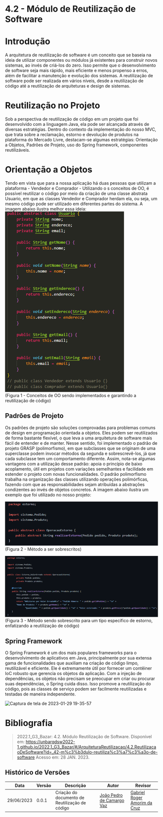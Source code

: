 # 4.2 - Módulo de Reutilização de Software
# Introdução

A arquitetura de reutilização de software é um conceito que se baseia na ideia de utilizar componentes ou módulos já existentes para construir novos sistemas, ao invés de criá-los do zero. Isso permite que o desenvolvimento de software seja mais rápido, mais eficiente e menos propenso a erros, além de facilitar a manutenção e evolução dos sistemas. A reutilização de software pode ser realizada em vários níveis, desde a reutilização de código até a reutilização de arquiteturas e design de sistemas.

# Reutilização no Projeto

Sob a perspectiva de reutilização de código em um projeto que foi desenvolvido com a linguagem Java, ela pode ser alcançada através de diversas estratégias. Dentro do contexto da implementação do nosso MVC, que trata sobre a reclamação, estorno e devolução de produtos na plataforma do Mercado Livre, destacam-se algumas estratégias: Orientação a Objetos, Padrões de Projeto, uso do Spring framework, componentes reutilizáveis.

# Orientação a Objetos

Tendo em vista que para a nossa aplicação há duas pessoas que utilizam a plataforma - Vendedor e Comprador - Utilizando o s conceitos de OO, é possível reutilizar o código por meio da criação de uma classe abstrata Usuario, em que as classes Vendedor e Comprador herdam ela, ou seja, um mesmo código pode ser utilizado em diferentes partes do sistema. A imagem abaixo ilustra melhor essa ideia:
![imagem](../Assets/ReutilizacaoSoft3.PNG)</br>
(Figura 1 - Conceitos de OO sendo implementados e garantindo a reutilização de código)

## Padrões de Projeto

Os padrões de projeto são soluções comprovadas para problemas comuns de design em programação orientada a objetos. Eles podem ser reutilizados de forma bastante flexível, o que leva a uma arquitetura de software mais fácil de entender e de manter. Nesse sentido, foi implementado o padrão de projeto GRASP (polimorfismo), em que subclasses que se originam de uma superclasse podem invocar métodos da segunda e sobrescrevê-los, já que cada subclasse tem um comportamento diferente. Assim, nota-se algumas vantagens com a utilização desse padrão: apoia o princípio de baixo acoplamento, útil em projetos com variações semelhantes e facilidade em estender o projeto com novas funcionalidades. O padrão polimorfismo trabalha na organização das classes utilizando operações polimórficas, fazendo com que as responsabilidades sejam atribuídas a abstrações condizentes ao invés de objetos concretos. A imagem abaixo ilustra um exemplo que foi utilizado no nosso projeto:

![image](../Assets/ReutilizacaoSoft1.PNG)</br>
(Figura 2 - Método a ser sobrescritos)

![image](../Assets/ReutilizacaoSoft2.PNG)</br>
(Figura 3 - Método sendo sobrescrito para um tipo específico de estorno, enfatizando a reutilização de código)

## Spring Framework

O Spring Framework é um dos mais populares frameworks para o desenvolvimento de aplicativos em Java, principalmente por sua extensa gama de funcionalidades que auxiliam na criação de código limpo, reutilizável e eficiente. Ele é extremamente útil por fornecer um contêiner IoC robusto que gerencia os objetos da aplicação. Com a injeção de dependências, os objetos não precisam se preocupar em criar ou procurar suas dependências, o Spring cuida disso. Isso promove a reutilização do código, pois as classes de serviço podem ser facilmente reutilizadas e testadas de maneira independente.

![Captura de tela de 2023-01-29 19-35-57]()


# Bibliografia

> 2022.1_G3_Bazar: 4.2. Módulo Reutilização de Software. Disponível em: <https://unbarqdsw2022-1.github.io/2022.1_G3_Bazar/#/ArquiteturaReutilizacao/4.2.ReutilizacaoDeSoftware?id=_42-m%c3%b3dulo-reutiliza%c3%a7%c3%a3o-de-software> Acesso em: 28 JAN. 2023.

## Histórico de Versões

|    Data    | Versão |            Descrição           |       Autor     |    Revisor    |
|  --------  |  ----  |            ----------          | --------------- |    -------    |
| 29/06/2023 |  0.0.1 |  Criação do documento de Reutilização de código | [João Pedro de Camargo Vaz](https://github.com/JoaoPedro0803) | [Gabriel Roger Amorim da Cruz](https://github.com/GabrielRoger07)|
